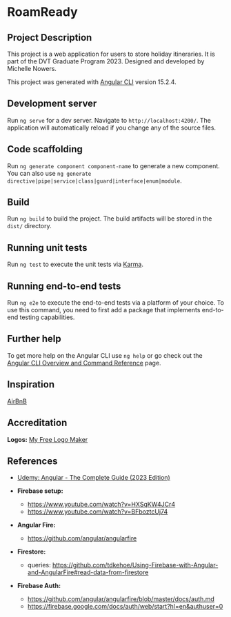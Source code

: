 # RoamReady

## Project Description

This project is a web application for users to store holiday itineraries. It is part of the DVT Graduate Program 2023. Designed and developed by Michelle Nowers.

This project was generated with [Angular CLI](https://github.com/angular/angular-cli) version 15.2.4.

## Development server

Run `ng serve` for a dev server. Navigate to `http://localhost:4200/`. The application will automatically reload if you change any of the source files.

## Code scaffolding

Run `ng generate component component-name` to generate a new component. You can also use `ng generate directive|pipe|service|class|guard|interface|enum|module`.

## Build

Run `ng build` to build the project. The build artifacts will be stored in the `dist/` directory.

## Running unit tests

Run `ng test` to execute the unit tests via [Karma](https://karma-runner.github.io).

## Running end-to-end tests

Run `ng e2e` to execute the end-to-end tests via a platform of your choice. To use this command, you need to first add a package that implements end-to-end testing capabilities.

## Further help

To get more help on the Angular CLI use `ng help` or go check out the [Angular CLI Overview and Command Reference](https://angular.io/cli) page.

## Inspiration

[AirBnB](https://www.airbnb.com/)

## Accreditation

**Logos:** [My Free Logo Maker](https://myfreelogomaker.com/)

## References

- [Udemy: Angular - The Complete Guide (2023 Edition)](https://www.udemy.com/course/the-complete-guide-to-angular-2/)

- **Firebase setup:**
  - https://www.youtube.com/watch?v=HXSqKW4JCr4
  - https://www.youtube.com/watch?v=BFboztcUj74

- **Angular Fire:** 
  - https://github.com/angular/angularfire

- **Firestore:**
  - queries: https://github.com/tdkehoe/Using-Firebase-with-Angular-and-AngularFire#read-data-from-firestore 

- **Firebase Auth:**
  - https://github.com/angular/angularfire/blob/master/docs/auth.md
  - https://firebase.google.com/docs/auth/web/start?hl=en&authuser=0
